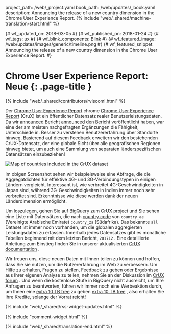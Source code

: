 project_path: /web/_project.yaml
book_path: /web/updates/_book.yaml
description: Announcing the release of a new country dimension in the Chrome User Experience Report.
{% include "web/_shared/machine-translation-start.html" %}

{# wf_updated_on: 2018-03-05 #}
{# wf_published_on: 2018-01-24 #}
{# wf_tags: ux #}
{# wf_blink_components: Blink #}
{# wf_featured_image: /web/updates/images/generic/timeline.png #}
{# wf_featured_snippet: Announcing the release of a new country dimension in the Chrome User Experience Report. #}

# Chrome User Experience Report: Neue {: .page-title }

{% include "web/_shared/contributors/rviscomi.html" %}

<div class="clearfix"></div>

Der [Chrome User Experience Report](/web/tools/chrome-user-experience-report/) chrome [Chrome User Experience Report](/web/tools/chrome-user-experience-report/) (CruX) ist ein öffentlicher Datensatz realer Benutzerleistungsdaten. Da wir [announced](https://blog.chromium.org/2017/10/introducing-chrome-user-experience-report.html) Bericht [announced](https://blog.chromium.org/2017/10/introducing-chrome-user-experience-report.html) den Bericht veröffentlicht haben, war eine der am meisten nachgefragten Ergänzungen die Fähigkeit, Unterschiede in. Besser zu verstehen Benutzererfahrung über Standorte hinweg. Basierend auf diesem Feedback erweitern wir den bestehenden CrUX-Datensatz, der eine globale Sicht über alle geografischen Regionen hinweg bietet, um auch eine Sammlung von separaten länderspezifischen Datensätzen einzubeziehen!

<img src="/web/updates/images/2018/01/crux-countries.png"
    alt="Map of countries included in the CrUX dataset"/>

Im obigen Screenshot sehen wir beispielsweise eine Abfrage, die die Aggregatdichten für effektive 4G- und 3G-Verbindungstypen in einigen Ländern vergleicht. Interessant ist, wie verbreitet 4G-Geschwindigkeiten in Japan sind, während 3G-Geschwindigkeiten in Indien immer noch sehr verbreitet sind. Erkenntnisse wie diese werden dank der neuen Länderdimension ermöglicht.

Um loszulegen, gehen Sie auf BigQuery zum [CrUX project](https://bigquery.cloud.google.com/dataset/chrome-ux-report:all) und Sie sehen eine Liste mit Datensätzen, die nach [country code](https://en.wikipedia.org/wiki/ISO_3166-1_alpha-2) von `country_ae` (Vereinigte Arabische Emirate) `country_za` (Südafrika). Das bekannte `all` Dataset ist immer noch vorhanden, um die globalen aggregierten Leistungsdaten zu erfassen. Innerhalb jedes Datensatzes gibt es monatliche Tabellen beginnend mit dem letzten Bericht, `201712` . Eine detaillierte Anleitung zum Einstieg finden Sie in unserer aktualisierten [CrUX documentation](/web/tools/chrome-user-experience-report/) .

Wir freuen uns, diese neuen Daten mit Ihnen teilen zu können und hoffen, dass Sie sie nutzen, um die Nutzererfahrung im Web zu verbessern. Um Hilfe zu erhalten, Fragen zu stellen, Feedback zu geben oder Ergebnisse aus Ihrer eigenen Analyse zu teilen, nehmen Sie an der Diskussion im [CrUX forum](https://groups.google.com/a/chromium.org/forum/#!forum/chrome-ux-report) . Und wenn die kostenlose Stufe in BigQuery nicht ausreicht, um Ihre Anfragen zu beantworten, führen wir immer noch eine Werbeaktion durch, um Ihnen eine [extra 10 TB free](https://docs.google.com/forms/d/e/1FAIpQLSeMYnz93JQuO7rPewVrKpLfxO7JREOysti0CQyRo31bc7cXHA/viewform) zu geben [extra 10 TB free](https://docs.google.com/forms/d/e/1FAIpQLSeMYnz93JQuO7rPewVrKpLfxO7JREOysti0CQyRo31bc7cXHA/viewform) , also erhalten Sie Ihre Kredite, solange der Vorrat reicht!

{% include "web/_shared/rss-widget-updates.html" %}

{% include "comment-widget.html" %}

{% include "web/_shared/translation-end.html" %}